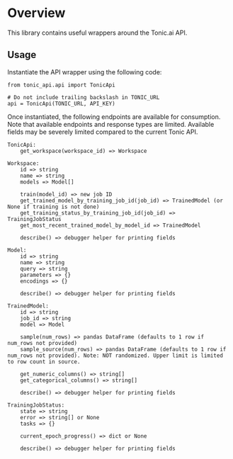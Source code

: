 # Overview
This library contains useful wrappers around the Tonic.ai API.

## Usage

Instantiate the API wrapper using the following code:

```
from tonic_api.api import TonicApi

# Do not include trailing backslash in TONIC_URL
api = TonicApi(TONIC_URL, API_KEY)
```

Once instantiated, the following endpoints are available for consumption. Note that available endpoints and response types are limited. Available fields may be severely limited compared to the current Tonic API.

```
TonicApi:
    get_workspace(workspace_id) => Workspace

Workspace:
    id => string
    name => string
    models => Model[]

    train(model_id) => new job ID
    get_trained_model_by_training_job_id(job_id) => TrainedModel (or None if training is not done)
    get_training_status_by_training_job_id(job_id) => TrainingJobStatus
    get_most_recent_trained_model_by_model_id => TrainedModel

    describe() => debugger helper for printing fields

Model:
    id => string
    name => string
    query => string
    parameters => {}
    encodings => {}

    describe() => debugger helper for printing fields

TrainedModel:
    id => string
    job_id => string
    model => Model

    sample(num_rows) => pandas DataFrame (defaults to 1 row if num_rows not provided)
    sample_source(num_rows) => pandas DataFrame (defaults to 1 row if num_rows not provided). Note: NOT randomized. Upper limit is limited to row count in source.

    get_numeric_columns() => string[]
    get_categorical_columns() => string[]

    describe() => debugger helper for printing fields

TrainingJobStatus:
    state => string
    error => string[] or None
    tasks => {}

    current_epoch_progress() => dict or None

    describe() => debugger helper for printing fields
```
